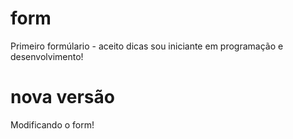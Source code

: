 # form
Primeiro formúlario - aceito dicas sou iniciante em programação e desenvolvimento!
# nova versão
Modificando o form!